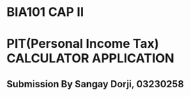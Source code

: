 # BIA101 CAP II
# PIT(Personal Income Tax) CALCULATOR APPLICATION
## Submission By Sangay Dorji, 03230258